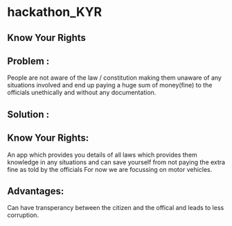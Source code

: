 # hackathon_KYR
## Know Your Rights

## Problem :
People are not aware of the law / constitution making them unaware of any situations involved and end up paying a huge sum of money(fine) to the officials unethically and without any documentation.

## Solution :
## Know Your Rights:
An app which provides you details of all laws which provides them knowledge in any situations and can save yourself from not paying the extra fine as told by the officials 
For now we are focussing on motor vehicles.

## Advantages:
Can have transperancy between the citizen and the offical and leads to less corruption.
